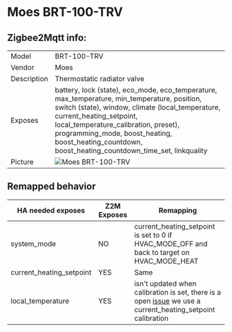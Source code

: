 # Moes BRT-100-TRV

## Zigbee2Mqtt info:

|     |     |
|-----|-----|
| Model | BRT-100-TRV  |
| Vendor  | Moes  |
| Description | Thermostatic radiator valve |
| Exposes | battery, lock (state), eco_mode, eco_temperature, max_temperature, min_temperature, position, switch (state), window, climate (local_temperature, current_heating_setpoint, local_temperature_calibration, preset), programming_mode, boost_heating, boost_heating_countdown, boost_heating_countdown_time_set, linkquality |
| Picture | ![Moes BRT-100-TRV](https://www.zigbee2mqtt.io/images/devices/BRT-100-TRV.jpg) |


## Remapped behavior

| HA needed exposes | Z2M Exposes | Remapping |
|-----|-----|-----|
| system_mode | NO  | current_heating_setpoint is set to 0 if HVAC_MODE_OFF and back to target on HVAC_MODE_HEAT |
| current_heating_setpoint | YES | Same |
| local_temperature | YES | isn't updated when calibration is set, there is a open [issue](https://github.com/Koenkk/zigbee2mqtt/issues/9486) we use a current_heating_setpoint calibration |
